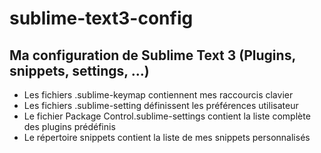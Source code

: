 # sublime-text3-config
## Ma configuration de Sublime Text 3 (Plugins, snippets, settings, ...)

* Les fichiers .sublime-keymap contiennent mes raccourcis clavier
* Les fichiers .sublime-setting définissent les préférences utilisateur
* Le fichier Package Control.sublime-settings contient la liste complète des plugins prédéfinis
* Le répertoire snippets contient la liste de mes snippets personnalisés